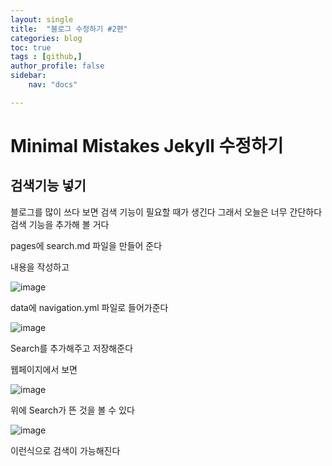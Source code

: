 ```yaml
---
layout: single
title:  "블로그 수정하기 #2편"
categories: blog
toc: true
tags : [github,]
author_profile: false
sidebar:
    nav: "docs"

---
```


# Minimal Mistakes Jekyll 수정하기

## 검색기능 넣기

블로그를 많이 쓰다 보면 검색 기능이 필요할 때가 생긴다
그래서 오늘은 너무 간단하다 검색 기능을 추가해 볼 거다

pages에 search.md 파일을 만들어 준다

내용을 작성하고

![image](https://user-images.githubusercontent.com/99002828/152919753-20ac2690-06a7-40be-a14b-6bbc7e03b25c.png)


data에 navigation.yml 파일로 들어가준다 

![image](https://user-images.githubusercontent.com/99002828/152919855-87f8d416-5f16-4bbc-ba24-029cb3f20e98.png)

Search를 추가해주고 저장해준다 

웹페이지에서 보면 

![image](https://user-images.githubusercontent.com/99002828/152919951-88711f6b-cee9-4367-bf03-e0d708580549.png)

위에 Search가 뜬 것을 볼 수 있다 

![image](https://user-images.githubusercontent.com/99002828/152920701-5b8a5e66-d034-4e6c-86da-c191256d19ad.png)



이런식으로 검색이 가능해진다

